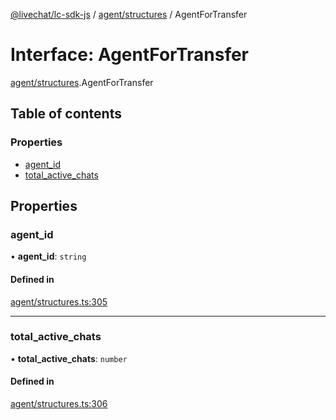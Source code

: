 [@livechat/lc-sdk-js](../README.md) / [agent/structures](../modules/agent_structures.md) / AgentForTransfer

# Interface: AgentForTransfer

[agent/structures](../modules/agent_structures.md).AgentForTransfer

## Table of contents

### Properties

- [agent\_id](agent_structures.AgentForTransfer.md#agent_id)
- [total\_active\_chats](agent_structures.AgentForTransfer.md#total_active_chats)

## Properties

### agent\_id

• **agent\_id**: `string`

#### Defined in

[agent/structures.ts:305](https://github.com/livechat/lc-sdk-js/blob/a3fdde0/src/agent/structures.ts#L305)

___

### total\_active\_chats

• **total\_active\_chats**: `number`

#### Defined in

[agent/structures.ts:306](https://github.com/livechat/lc-sdk-js/blob/a3fdde0/src/agent/structures.ts#L306)
